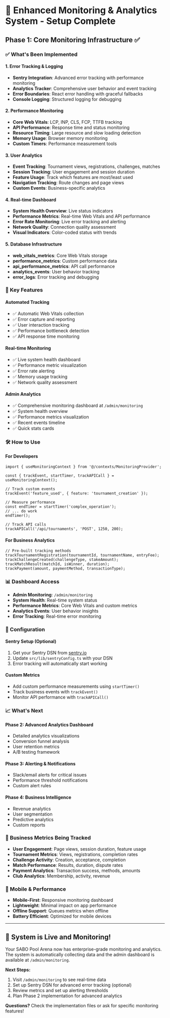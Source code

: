 # 🚀 Enhanced Monitoring & Analytics System - Setup Complete

## Phase 1: Core Monitoring Infrastructure ✅

### ✅ What's Been Implemented

#### 1. **Error Tracking & Logging**
- **Sentry Integration**: Advanced error tracking with performance monitoring
- **Analytics Tracker**: Comprehensive user behavior and event tracking
- **Error Boundaries**: React error handling with graceful fallbacks
- **Console Logging**: Structured logging for debugging

#### 2. **Performance Monitoring** 
- **Core Web Vitals**: LCP, INP, CLS, FCP, TTFB tracking
- **API Performance**: Response time and status monitoring
- **Resource Timing**: Large resource and slow loading detection
- **Memory Usage**: Browser memory monitoring
- **Custom Timers**: Performance measurement tools

#### 3. **User Analytics**
- **Event Tracking**: Tournament views, registrations, challenges, matches
- **Session Tracking**: User engagement and session duration
- **Feature Usage**: Track which features are most/least used
- **Navigation Tracking**: Route changes and page views
- **Custom Events**: Business-specific analytics

#### 4. **Real-time Dashboard**
- **System Health Overview**: Live status indicators
- **Performance Metrics**: Real-time Web Vitals and API performance
- **Error Rate Monitoring**: Live error tracking and alerting
- **Network Quality**: Connection quality assessment
- **Visual Indicators**: Color-coded status with trends

#### 5. **Database Infrastructure**
- **web_vitals_metrics**: Core Web Vitals storage
- **performance_metrics**: Custom performance data
- **api_performance_metrics**: API call performance
- **analytics_events**: User behavior tracking
- **error_logs**: Error tracking and debugging

### 🎯 Key Features

#### **Automated Tracking**
- ✅ Automatic Web Vitals collection
- ✅ Error capture and reporting  
- ✅ User interaction tracking
- ✅ Performance bottleneck detection
- ✅ API response time monitoring

#### **Real-time Monitoring**
- ✅ Live system health dashboard
- ✅ Performance metric visualization
- ✅ Error rate alerting
- ✅ Memory usage tracking
- ✅ Network quality assessment

#### **Admin Analytics**
- ✅ Comprehensive monitoring dashboard at `/admin/monitoring`
- ✅ System health overview
- ✅ Performance metrics visualization
- ✅ Recent events timeline
- ✅ Quick stats cards

### 🛠 How to Use

#### **For Developers**
```tsx
import { useMonitoringContext } from '@/contexts/MonitoringProvider';

const { trackEvent, startTimer, trackAPICall } = useMonitoringContext();

// Track custom events
trackEvent('feature_used', { feature: 'tournament_creation' });

// Measure performance
const endTimer = startTimer('complex_operation');
// ... do work
endTimer();

// Track API calls
trackAPICall('/api/tournaments', 'POST', 1250, 200);
```

#### **For Business Analytics**
```tsx
// Pre-built tracking methods
trackTournamentRegistration(tournamentId, tournamentName, entryFee);
trackChallengeCreated(challengeType, stakeAmount);
trackMatchResult(matchId, isWinner, duration);
trackPayment(amount, paymentMethod, transactionType);
```

### 📊 Dashboard Access

- **Admin Monitoring**: `/admin/monitoring`
- **System Health**: Real-time system status
- **Performance Metrics**: Core Web Vitals and custom metrics
- **Analytics Events**: User behavior insights
- **Error Tracking**: Real-time error monitoring

### 🔧 Configuration

#### **Sentry Setup** (Optional)
1. Get your Sentry DSN from [sentry.io](https://sentry.io)
2. Update `src/lib/sentryConfig.ts` with your DSN
3. Error tracking will automatically start working

#### **Custom Metrics**
- Add custom performance measurements using `startTimer()`
- Track business events with `trackEvent()`
- Monitor API performance with `trackAPICall()`

### 📈 What's Next

#### **Phase 2: Advanced Analytics Dashboard**
- Detailed analytics visualizations
- Conversion funnel analysis
- User retention metrics
- A/B testing framework

#### **Phase 3: Alerting & Notifications**
- Slack/email alerts for critical issues
- Performance threshold notifications
- Custom alert rules

#### **Phase 4: Business Intelligence**
- Revenue analytics
- User segmentation
- Predictive analytics
- Custom reports

### 🎯 Business Metrics Being Tracked

- **User Engagement**: Page views, session duration, feature usage
- **Tournament Metrics**: Views, registrations, completion rates
- **Challenge Activity**: Creation, acceptance, completion
- **Match Performance**: Results, duration, dispute rates
- **Payment Analytics**: Transaction success, methods, amounts
- **Club Analytics**: Membership, activity, revenue

### 📱 Mobile & Performance

- **Mobile-First**: Responsive monitoring dashboard
- **Lightweight**: Minimal impact on app performance
- **Offline Support**: Queues metrics when offline
- **Battery Efficient**: Optimized for mobile devices

---

## 🚀 System is Live and Monitoring!

Your SABO Pool Arena now has enterprise-grade monitoring and analytics. The system is automatically collecting data and the admin dashboard is available at `/admin/monitoring`.

**Next Steps:**
1. Visit `/admin/monitoring` to see real-time data
2. Set up Sentry DSN for advanced error tracking (optional)
3. Review metrics and set up alerting thresholds
4. Plan Phase 2 implementation for advanced analytics

**Questions?** Check the implementation files or ask for specific monitoring features!